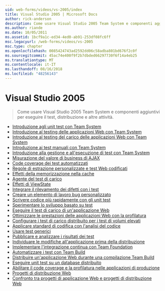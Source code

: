 ```yaml
---
uid: web-forms/videos/vs-2005/index
title: Visual Studio 2005 | Microsoft Docs
author: rick-anderson
description: Come usare Visual Studio 2005 Team System e componenti aggiuntivi per eseguire il test, distribuzione e altre attività.
ms.author: riande
ms.date: 10/05/2011
ms.assetid: 1bcf9a1c-ed34-4ed0-ab91-253df08fc6ff
msc.legacyurl: /web-forms/videos/vs-2005
msc.type: chapter
ms.openlocfilehash: 0085424743ad2592dd06c58adba801bd676f2c0f
ms.sourcegitcommit: 45ac74e400f9f2b7dbded66297730f6f14a4eb25
ms.translationtype: MT
ms.contentlocale: it-IT
ms.lasthandoff: 08/16/2018
ms.locfileid: "48256143"
---
```

<a name="visual-studio-2005"></a>Visual Studio 2005
====================
> Come usare Visual Studio 2005 Team System e componenti aggiuntivi per eseguire il test, distribuzione e altre attività.


- [Introduzione agli unit test con Team System](introduction-to-unit-testing-with-team-system.md)
- [Introduzione al testing delle applicazioni Web con Team System](introduction-to-testing-web-applications-with-team-system.md)
- [Introduzione al testing del carico delle applicazioni Web con Team System](introduction-to-load-testing-web-applications-with-team-system.md)
- [Introduzione ai test manuali con Team System](introduction-to-manual-testing-with-team-system.md)
- [Introduzione alla gestione e all'esecuzione di test con Team System](introduction-to-managing-and-running-tests-with-team-system.md)
- [Misurazione del valore di business di AJAX](measuring-the-business-value-of-ajax.md)
- [Code coverage dei test automatizzati](code-coverage-of-automated-tests.md)
- [Regole di estrazione personalizzate e test Web codificati](custom-extraction-rules-and-coded-web-tests.md)
- [Effetti della memorizzazione nella cache](the-effects-of-caching.md)
- [Agente del test di carico](using-the-load-test-agent.md)
- [Effetti di ViewState](the-effects-of-viewstate.md)
- [Integrare il rilevamento dei difetti con i test](how-do-i-integrate-defect-tracking-with-testing.md)
- [Creare un elemento di lavoro bug personalizzato](how-do-i-create-my-own-bug-work-item.md)
- [Scrivere codice più rapidamente con gli unit test](how-do-i-write-code-more-quickly-with-unit-tests.md)
- [Sperimentare lo sviluppo basato su test](how-do-i-practice-test-driven-development.md)
- [Eseguire il test di carico di un'applicazione Web](how-do-i-load-test-a-web-application.md)
- [Ottimizzare le prestazioni delle applicazioni Web con la profilatura](how-do-i-tune-web-application-performance-with-profiling.md)
- [Configurare i test di carico distribuito per i test di volumi elevati](how-do-i-set-up-distributed-load-testing-for-high-volume-tests.md)
- [Applicare standard di codifica con l'analisi del codice](how-do-i-enforce-coding-standards-with-code-analysis.md)
- [Usare test generici](how-do-i-use-generic-tests.md)
- [Pubblicare e analizzare i risultati dei test](how-do-i-publish-and-analyze-test-results.md)
- [Individuare le modifiche all'applicazione prima della distribuzione](how-do-i-discover-application-changes-prior-to-deployment.md)
- [Implementare l'integrazione continua con Team Foundation](how-do-i-implement-continuous-integration-with-team-foundation.md)
- [Automatizzare i test con Team Build](how-do-i-automate-testing-using-team-build.md)
- [Distribuire un'applicazione Web durante una compilazione Team Build](how-do-i-deploy-a-web-application-during-a-team-build.md)
- [Eseguire unit test su un database distribuito](how-do-i-run-unit-tests-against-a-deployed-database.md)
- [Abilitare il code coverage e la profilatura nelle applicazioni di produzione](how-do-i-enable-code-coverage-and-profiling-in-production-applications.md)
- [Progetti di distribuzione Web](web-deployment-projects.md)
- [Confronto tra progetti di applicazione Web e progetti di distribuzione Web](web-application-projects-web-deployment-projects.md)
